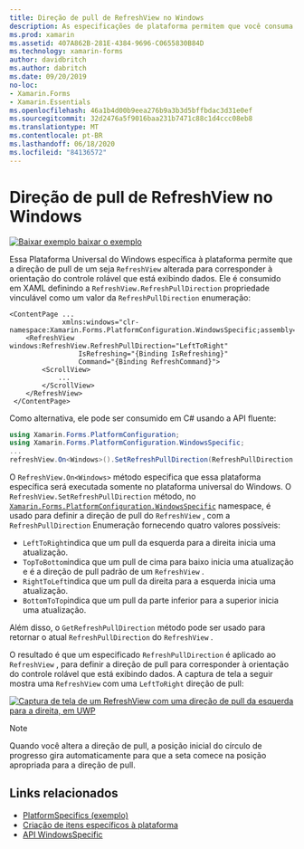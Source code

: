 ```yaml
---
title: Direção de pull de RefreshView no Windows
description: As especificações de plataforma permitem que você consuma a funcionalidade que só está disponível em uma plataforma específica, sem implementar renderizadores ou efeitos personalizados. Este artigo explica como consumir a plataforma Windows específica que permite que a direção de pull de um RefreshView seja alterada.
ms.prod: xamarin
ms.assetid: 407A862B-281E-4384-9696-C0655830B84D
ms.technology: xamarin-forms
author: davidbritch
ms.author: dabritch
ms.date: 09/20/2019
no-loc:
- Xamarin.Forms
- Xamarin.Essentials
ms.openlocfilehash: 46a1b4d00b9eea276b9a3b3d5bffbdac3d31e0ef
ms.sourcegitcommit: 32d2476a5f9016baa231b7471c88c1d4ccc08eb8
ms.translationtype: MT
ms.contentlocale: pt-BR
ms.lasthandoff: 06/18/2020
ms.locfileid: "84136572"
---
```

# <a name="refreshview-pull-direction-on-windows"></a>Direção de pull de RefreshView no Windows

[![Baixar exemplo ](~/media/shared/download.png) baixar o exemplo](https://docs.microsoft.com/samples/xamarin/xamarin-forms-samples/userinterface-platformspecifics)

Essa Plataforma Universal do Windows específica à plataforma permite que a direção de pull de um seja `RefreshView` alterada para corresponder à orientação do controle rolável que está exibindo dados. Ele é consumido em XAML definindo a `RefreshView.RefreshPullDirection` propriedade vinculável como um valor da `RefreshPullDirection` enumeração:

```xaml
<ContentPage ...
             xmlns:windows="clr-namespace:Xamarin.Forms.PlatformConfiguration.WindowsSpecific;assembly=Xamarin.Forms.Core">
    <RefreshView windows:RefreshView.RefreshPullDirection="LeftToRight"
                 IsRefreshing="{Binding IsRefreshing}"
                 Command="{Binding RefreshCommand}">
        <ScrollView>
            ...
        </ScrollView>
    </RefreshView>
 </ContentPage>
```

Como alternativa, ele pode ser consumido em C# usando a API fluente:

```csharp
using Xamarin.Forms.PlatformConfiguration;
using Xamarin.Forms.PlatformConfiguration.WindowsSpecific;
...
refreshView.On<Windows>().SetRefreshPullDirection(RefreshPullDirection.LeftToRight);
```

O `RefreshView.On<Windows>` método especifica que essa plataforma específica será executada somente no plataforma universal do Windows. O `RefreshView.SetRefreshPullDirection` método, no [`Xamarin.Forms.PlatformConfiguration.WindowsSpecific`](xref:Xamarin.Forms.PlatformConfiguration.WindowsSpecific) namespace, é usado para definir a direção de pull do `RefreshView` , com a `RefreshPullDirection` Enumeração fornecendo quatro valores possíveis:

- `LeftToRight`indica que um pull da esquerda para a direita inicia uma atualização.
- `TopToBottom`indica que um pull de cima para baixo inicia uma atualização e é a direção de pull padrão de um `RefreshView` .
- `RightToLeft`indica que um pull da direita para a esquerda inicia uma atualização.
- `BottomToTop`indica que um pull da parte inferior para a superior inicia uma atualização.

Além disso, o `GetRefreshPullDirection` método pode ser usado para retornar o atual `RefreshPullDirection` do `RefreshView` .

O resultado é que um especificado `RefreshPullDirection` é aplicado ao `RefreshView` , para definir a direção de pull para corresponder à orientação do controle rolável que está exibindo dados. A captura de tela a seguir mostra uma `RefreshView` com uma `LeftToRight` direção de pull:

[![Captura de tela de um RefreshView com uma direção de pull da esquerda para a direita, em UWP](refreshview-pulldirection-images/refreshview-pulldirection.png "RefreshView com a direção de pull da esquerda para a direita")](refreshview-pulldirection-images/refreshview-pulldirection-large.png#lightbox "RefreshView com a direção de pull da esquerda para a direita")

> [!NOTE]
> Quando você altera a direção de pull, a posição inicial do círculo de progresso gira automaticamente para que a seta comece na posição apropriada para a direção de pull.

## <a name="related-links"></a>Links relacionados

- [PlatformSpecifics (exemplo)](https://docs.microsoft.com/samples/xamarin/xamarin-forms-samples/userinterface-platformspecifics)
- [Criação de itens específicos à plataforma](~/xamarin-forms/platform/platform-specifics/index.md#creating-platform-specifics)
- [API WindowsSpecific](xref:Xamarin.Forms.PlatformConfiguration.WindowsSpecific)
